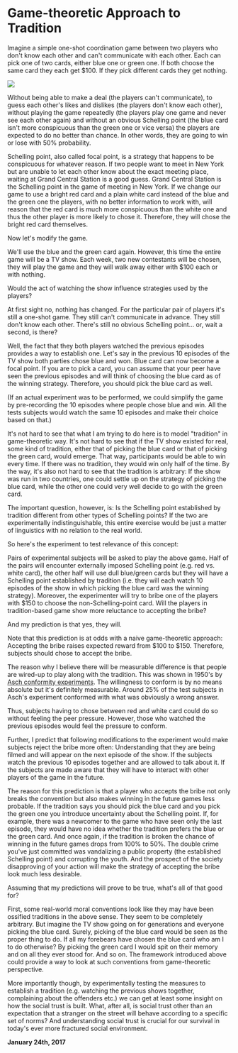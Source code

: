 # Game-theoretic Approach to Tradition

Imagine a simple one-shot coordination game between two players who don't know each other and can't communicate with each other. Each can pick one of two cards, either blue one or green one. If both choose the same card they each get $100. If they pick different cards they get nothing.

![](tradition1.png)

Without being able to make a deal (the players can't communicate), to guess each other's likes and dislikes (the players don't know each other), without playing the game repeatedly (the players play one game and never see each other again) and without an obvious Schelling point (the blue card isn't more conspicuous than the green one or vice versa) the players are expected to do no better than chance. In other words, they are going to win or lose with 50% probability.

Schelling point, also called focal point, is a strategy that happens to be conspicuous for whatever reason. If two people want to meet in New York but are unable to let each other know about the exact meeting place, waiting at Grand Central Station is a good guess. Grand Central Station is the Schelling point in the game of meeting in New York. If we change our game to use a bright red card and a plain white card instead of the blue and the green one the players, with no better information to work with, will reason that the red card is much more conspicuous than the white one and thus the other player is more likely to chose it. Therefore, they will chose the bright red card themselves.

Now let's modify the game.

We'll use the blue and the green card again. However, this time the entire game will be a TV show. Each week, two new contestants will be chosen, they will play the game and they will walk away either with $100 each or with nothing.

Would the act of watching the show influence strategies used by the players?

At first sight no, nothing has changed. For the particular pair of players it's still a one-shot game. They still can't communicate in advance. They still don't know each other. There's still no obvious Schelling point… or, wait a second, is there?

Well, the fact that they both players watched the previous episodes provides a way to establish one. Let's say in the previous 10 episodes of the TV show both parties chose blue and won. Blue card can now become a focal point. If you are to pick a card, you can assume that your peer have seen the previous episodes and will think of choosing the blue card as of the winning strategy. Therefore, you should pick the blue card as well.

(If an actual experiment was to be performed, we could simplify the game by pre-recording the 10 episodes where people chose blue and win. All the tests subjects would watch the same 10 episodes and make their choice based on that.)

It's not hard to see that what I am trying to do here is to model "tradition" in game-theoretic way. It's not hard to see that if the TV show existed for real, some kind of tradition, either that of picking the blue card or that of picking the green card, would emerge. That way, participants would be able to win every time. If there was no tradition, they would win only half of the time. By the way, it's also not hard to see that the tradition is arbitrary: If the show was run in two countries, one could settle up on the strategy of picking the blue card, while the other one could very well decide to go with the green card.

The important question, however, is: Is the Schelling point established by tradition different from other types of Schelling points? If the two are experimentally indistinguishable, this entire exercise would be just a matter of linguistics with no relation to the real world.

So here's the experiment to test relevance of this concept:

Pairs of experimental subjects will be asked to play the above game. Half of the pairs will encounter externally imposed Schelling point (e.g. red vs. white card), the other half will use dull blue/green cards but they will have a Schelling point established by tradition (i.e. they will each watch 10 episodes of the show in which picking the blue card was the winning strategy). Moreover, the experimenter will try to bribe one of the players with $150 to choose the non-Schelling-point card. Will the players in tradition-based game show more reluctance to accepting the bribe?

And my prediction is that yes, they will.

Note that this prediction is at odds with a naive game-theoretic approach: Accepting the bribe raises expected reward from $100 to $150. Therefore, subjects should chose to accept the bribe.

The reason why I believe there will be measurable difference is that people are wired-up to play along with the tradition. This was shown in 1950's by [Asch conformity experiments](https://en.wikipedia.org/wiki/Asch_conformity_experiments). The willingness to conform is by no means absolute but it's definitely measurable. Around 25% of the test subjects in Asch's experiment conformed with what was obviously a wrong answer.

Thus, subjects having to chose between red and white card could do so without feeling the peer pressure. However, those who watched the previous episodes would feel the pressure to conform.

Further, I predict that following modifications to the experiment would make subjects reject the bribe more often: Understanding that they are being filmed and will appear on the next episode of the show. If the subjects watch the previous 10 episodes together and are allowed to talk about it. If the subjects are made aware that they will have to interact with other players of the game in the future.

The reason for this prediction is that a player who accepts the bribe not only breaks the convention but also makes winning in the future games less probable. If the tradition says you should pick the blue card and you pick the green one you introduce uncertainty about the Schelling point. If, for example, there was a newcomer to the game who have seen only the last episode, they would have no idea whether the tradition prefers the blue or the green card. And once again, if the tradition is broken the chance of winning in the future games drops from 100% to 50%. The double crime you've just committed was vandalizing a public property (the established Schelling point) and corrupting the youth. And the prospect of the society disapproving of your action will make the strategy of accepting the bribe look much less desirable.

Assuming that my predictions will prove to be true, what's all of that good for?

First, some real-world moral conventions look like they may have been ossified traditions in the above sense. They seem to be completely arbitrary. But imagine the TV show going on for generations and everyone picking the blue card. Surely, picking of the blue card would be seen as the proper thing to do. If all my forebears have chosen the blue card who am I to do otherwise? By picking the green card I would spit on their memory and on all they ever stood for. And so on. The framework introduced above could provide a way to look at such conventions from game-theoretic perspective.

More importantly though, by experimentally testing the measures to establish a tradition (e.g. watching the previous shows together, complaining about the offenders etc.) we can get at least some insight on how the social trust is built. What, after all, is social trust other than an expectation that a stranger on the street will behave according to a specific set of norms? And understanding social trust is crucial for our survival in today's ever more fractured social environment.

**January 24th, 2017**